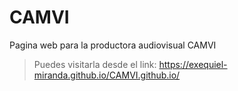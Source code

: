 # CAMVI

Pagina web para la productora audiovisual CAMVI
> Puedes visitarla desde el link: https://exequiel-miranda.github.io/CAMVI.github.io/
